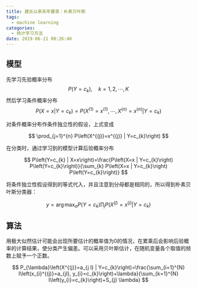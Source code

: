 ```yaml
---
title: 建炎以来系年要录：朴素贝叶斯
tags:
  - machine learning
categories:
  - 统计学习方法
date: 2019-06-21 00:26:40
---
```


## 模型

先学习先验概率分布
$$
P\left(Y=c_{k}\right), \quad k=1,2, \cdots, K
$$
然后学习条件概率分布
$$
P\left(X=x | Y=c_{k}\right)=P\left(X^{(1)}=x^{(1)}, \cdots, X^{(n)}=x^{(n)} | Y=c_{k}\right)
$$

对条件概率分布作条件独立性的假设，上式变成

$$
\prod_{j=1}^{n} P\left(X^{(j)}=x^{(j)} | Y=c_{k}\right)
$$

在分类时，通过学习到的模型计算后验概率分布

$$
P\left(Y=c_{k} | X=x\right)=\frac{P\left(X=x | Y=c_{k}\right) P\left(Y=c_{k}\right)}{\sum_{k} P\left(X=x | Y=c_{k}\right) P\left(Y=c_{k}\right)}
$$

将条件独立性假设得到的等式代入，并且注意到分母都是相同的，所以得到朴素贝叶斯分类器：

$$
y=\arg \max _{\alpha} P\left(Y=c_{k}\right) \prod_{j} P\left(X^{(j)}=x^{(j)} | Y=c_{k}\right)
$$


## 算法

用极大似然估计可能会出现所要估计的概率值为$0$的情况，在累乘后会影响后验概率的计算结果，使分类产生偏差。可以采用贝叶斯估计，在随机变量各个取值的频数上赋予一个正数。

$$
P_{\lambda}\left(X^{(j)}=a_{j l} | Y=c_{k}\right)=\frac{\sum_{i=1}^{N} I\left(x_{i}^{(j)}=a_{jl}, y_{i}=c_{k}\right)+\lambda}{\sum_{k=1}^{N} I\left(y_{i}=c_{k}\right)+S_{j} \lambda}
$$
